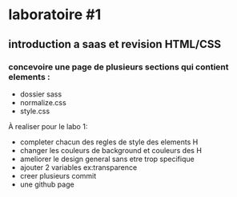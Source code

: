 # laboratoire #1
## introduction a saas et revision HTML/CSS

### concevoire une page de plusieurs sections qui contient elements :
- dossier sass 
- normalize.css
- style.css


À realiser pour le labo 1:

- completer chacun des regles de style des elements H
- changer les couleurs de background et couleurs des H
- ameliorer le design general sans etre trop specifique 
- ajouter 2 variables ex:transparence 
- creer plusieurs commit 
- une github page


